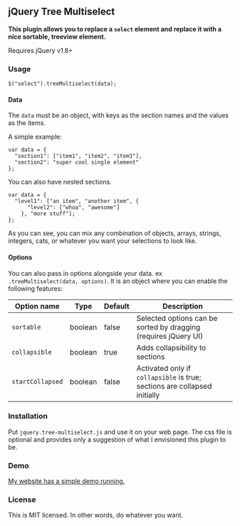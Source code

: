 ## jQuery Tree Multiselect

**This plugin allows you to replace a `select` element and replace it with a nice sortable, treeview element.**

Requires jQuery v1.8+

### Usage
```
$("select").treeMultiselect(data);
```

#### Data
The `data` must be an object, with keys as the section names and the values as the items.

A simple example:
```
var data = {
  "section1": ["item1", "item2", "item3"],
  "section2": "super cool single element"
};
```

You can also have nested sections.
```
var data = {
  "level1": ["an item", "another item", {
      "level2": ["whoa", "awesome"]
    }, "more stuff"];
};
```

As you can see, you can mix any combination of objects, arrays, strings, integers, cats, or whatever you want your selections to look like.

#### Options
You can also pass in options alongside your data. ex `.treeMultiselect(data, options)`. It is an object where you can enable the following features:

Option name      | Type     | Default | Description
---------------- | -------- | ------- | ---------------
`sortable`       | boolean  | false   | Selected options can be sorted by dragging (requires jQuery UI)
`collapsible`    | boolean  | true    | Adds collapsibility to sections
`startCollapsed` | boolean  | false   | Activated only if `collapsible` is true; sections are collapsed initially

### Installation
Put `jquery.tree-multiselect.js` and use it on your web page. The css file is optional and provides only a suggestion of what I envisioned this plugin to be.

### Demo
[My website has a simple demo running.](http://www.patosai.com/projects/tree-multiselect)

### License
This is MIT licensed. In other words, do whatever you want.
